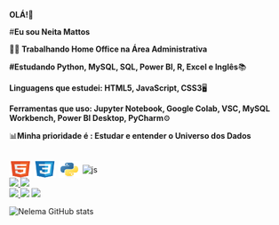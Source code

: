 

**OLÁ!**👋

#**Eu sou Neita Mattos**

👩‍💼 **Trabalhando Home Office na Área Administrativa**

**#Estudando Python, MySQL, SQL, Power BI, R, Excel e Inglês**📚

**Linguagens que estudei: HTML5, JavaScript, CSS3**🖥️

**Ferramentas que uso: Jupyter Notebook, Google Colab, VSC, MySQL Workbench, 
Power BI Desktop, PyCharm**⚙️

📊****Minha prioridade é : Estudar e entender o Universo dos Dados****







<div style="display: inline_block"><br>
  <img align="center" alt="Nelema-HTML" height="30" width="40" src="https://raw.githubusercontent.com/devicons/devicon/master/icons/html5/html5-original.svg">
  <img align="center" alt="Nelema-CSS" height="30" width="40" src="https://raw.githubusercontent.com/devicons/devicon/master/icons/css3/css3-original.svg">
  <img align="center" alt="Nelema-Python" height="30" width="40" src="https://raw.githubusercontent.com/devicons/devicon/master/icons/python/python-original.svg">
  <img align="center" alt="js"
 src="https://img.shields.io/badge/javaScript-F7DF1E?style=for-the-badge&logo=javascript&logo color=black"/>
</div>

 
<div> 
 <a href="https://github.com/Nelema">
 <img height="180em" src="https:github-readme-stats.vercel.app/api?username=Nelema1&show_icons=true&theme=dark&include_all_commits=true&count_private=true"_/>
 <img height="180em" src="https:github-readme-stats.vercel.app/api/top-langs/username=Nelema1&layout-compact&langs_count=16&theme=dracula"_/>
</div>
 
  <div>
   <a href="https://discord.gg/wagxzStdcR" target="_blank"><img src="https://img.shields.io/badge/Discord-7159?style=for-the-badge&logo=discord&logoColor=white" target="_blank">
</a> 
  <a href = "mailto:contatonemattos717@gmail.com"><img src="https://img.shields.io/badge/-Gmail-%23333?style=for-the-badge&logo=gmail&logoColor=white" target="_blank"></a>
  <a href="www.linkedin.com/in/neitalealmattos" target="_blank"><img src="https://img.shields.io/badge/-LinkedIn-0077B5?style=for-the-badge&logo=linkedin&logoColor=white"></a> 
  

![Nelema GitHub stats](https://github-readme-stats.vercel.app/api?username=Nelema&show_icons=true&theme=radical)
